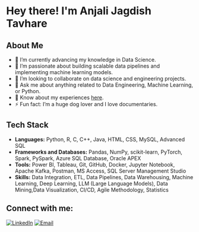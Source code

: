 # Hey there! I'm Anjali Jagdish Tavhare

## About Me
- 🌱 I’m currently advancing my knowledge in Data Science.
- 🌱 I’m passionate about building scalable data pipelines and implementing machine learning models.
- 💼 I’m looking to collaborate on data science and engineering projects.
- 💬 Ask me about anything related to Data Engineering, Machine Learning, or Python.
- 📄 Know about my experiences [here](https://www.linkedin.com/in/anjali-tavhare-7b7546203).
- ⚡ Fun fact: I’m a huge dog lover and I love documentaries.
  

## Tech Stack
- **Languages:** Python, R, C, C++, Java, HTML, CSS, MySQL, Advanced SQL
- **Frameworks and Databases:** Pandas, NumPy, scikit-learn, PyTorch, Spark, PySpark, Azure SQL Database, Oracle APEX
- **Tools:** Power BI, Tableau, Git, GitHub, Docker, Jupyter Notebook, Apache Kafka, Postman, MS Access, SQL Server Management Studio
- **Skills:** Data Integration, ETL, Data Pipelines, Data Warehousing, Machine Learning, Deep Learning, LLM (Large Language Models), Data Mining,Data Visualization, CI/CD, Agile Methodology, Statistics


## Connect with me:
[![LinkedIn](https://img.shields.io/badge/LinkedIn-%230077B5.svg?style=for-the-badge&logo=linkedin&logoColor=white)](https://www.linkedin.com/in/anjali-tavhare-7b7546203/)
[![Email](https://img.shields.io/badge/Email-D14836?style=for-the-badge&logo=gmail&logoColor=white)](mailto:atavhare@hawk.iit.edu)

<!---
anjalitavhare1/anjalitavhare1 is a ✨ special ✨ repository because its `README.md` (this file) appears on your GitHub profile.
You can click the Preview link to take a look at your changes.
--->
